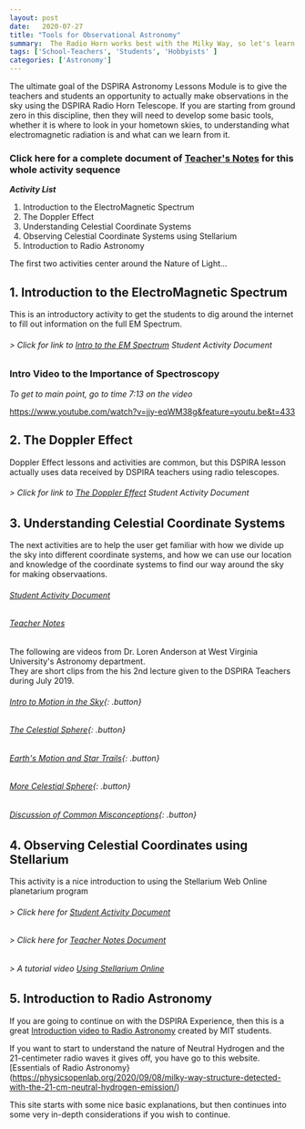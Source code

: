 ```yaml
---
layout: post
date:   2020-07-27
title: "Tools for Observational Astronomy"
summary:  The Radio Horn works best with the Milky Way, so let's learn about it
tags: ['School-Teachers', 'Students', 'Hobbyists' ]
categories: ['Astronomy'] 
---
```


The ultimate goal of the DSPIRA Astronomy Lessons Module is to give the teachers and students an opportunity to actually make observations in the sky using the DSPIRA Radio Horn Telescope.  If you are starting from ground zero in this discipline, then they will need to develop some basic tools, whether it is where to look in your hometown skies, to understanding what electromagnetic radiation is and what can we learn from it.  

### Click here for a complete document of [Teacher's Notes](https://docs.google.com/document/d/1ml9wJJ3wSbEf1A7UIMpiVHuxSqeQe7dbE3UrJ_Wq-hk/edit?usp=sharing) for this whole activity sequence

**_Activity List_**
   1. Introduction to the ElectroMagnetic Spectrum
   2. The Doppler Effect
   3. Understanding Celestial Coordinate Systems
   4. Observing Celestial Coordinate Systems using Stellarium
   5. Introduction to Radio Astronomy
   
   The first two activities center around the Nature of Light...
   
## 1. Introduction to the ElectroMagnetic Spectrum  

This is an introductory activity to get the students to dig around the internet to fill out information on the full EM Spectrum. 

###### > Click for link to [Intro to the EM Spectrum](https://drive.google.com/file/d/1iS-GHQtLvbfvYz1GLT67Ofp9SjeH1XYB/view?usp=sharing) Student Activity Document

### Intro Video to the Importance of Spectroscopy 
_To get to main point, go to time 7:13 on the video_ 

https://www.youtube.com/watch?v=jjy-eqWM38g&feature=youtu.be&t=433

## 2. The Doppler Effect

Doppler Effect lessons and activities are common, but this DSPIRA lesson actually uses data received by DSPIRA teachers using radio telescopes.


###### > Click for link to [The Doppler Effect](https://drive.google.com/file/d/1gbDCY0ZIlvnDZP1k5oq9_Hr0P6gqWSqr/view?usp=sharing) Student Activity Document


## 3. Understanding Celestial Coordinate Systems

The next activities are to help the user get familiar with how we divide up the sky into different coordinate systems, and how we can use our location and knowledge of the coordinate systems to find our way around the sky for making observaations.

###### [Student Activity Document](https://docs.google.com/document/d/1hlc1SBIF0k_CGa8UhYB3Bi1jVJp1-mBKM7ouzOqZ1gY/edit?usp=sharing)

###### [Teacher Notes](https://docs.google.com/document/d/1JVFn5d4mhCN-fU2JmSMRD95g3N5xwSbFM94TUpAUe3k/edit?usp=sharing)
    
The following are videos from Dr. Loren Anderson at West Virginia University's Astronomy department.  
They are short clips from the his 2nd lecture given to the DSPIRA Teachers during July 2019.

###### [Intro to Motion in the Sky](https://www.youtube.com/watch?v=wUNDoUoDrCg){: .button}

###### [The Celestial Sphere](https://www.youtube.com/watch?v=d8BcwK5nlos){: .button}

###### [Earth's Motion and Star Trails](https://www.youtube.com/watch?v=_L1R1VnMeD4){: .button}

###### [More Celestial Sphere](https://www.youtube.com/watch?v=UpYt7238p5g){: .button}

###### [Discussion of Common Misconceptions](https://www.youtube.com/watch?v=nfonuosoHUk){: .button}


## 4. Observing Celestial Coordinates using Stellarium

This activity is a nice introduction to using the Stellarium Web Online planetarium program 

###### > Click here for [Student Activity Document](https://docs.google.com/document/d/1_AqfrH3EmqX0GnkzMcA-iTKe62dqW4h8mwduzmP6hu4/edit?usp=sharing) 

###### > Click here for [Teacher Notes Document](https://docs.google.com/document/d/1_rUbPuXiTXhHVkVDIOzbh-0F8xSCeMn5sbd4OHJzIrg/edit?usp=sharing) 

###### > A tutorial video [Using Stellarium Online](https://www.youtube.com/watch?v=ApKA6kWlFuQ)


## 5. Introduction to Radio Astronomy 

If you are going to continue on with the DSPIRA Experience, then this is a great [Introduction video to Radio Astronomy](https://www.youtube.com/watch?v=-UrzmAa62ho) created by MIT students.

If you want to start to understand the nature of Neutral Hydrogen and the 21-centimeter radio waves it gives off, you have go to this website.  [Essentials of Radio Astronomy}(https://physicsopenlab.org/2020/09/08/milky-way-structure-detected-with-the-21-cm-neutral-hydrogen-emission/)

This site starts with some nice basic explanations, but then continues into some very in-depth considerations if you wish to continue.

